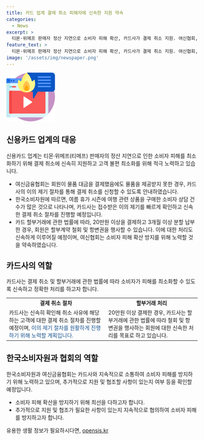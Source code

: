 ```yaml
---
title: 카드 업계 결제 취소 피해자에 신속한 지원 약속
categories:
  - News
excerpt: >
  티몬·위메프 판매자 정산 지연으로 소비자 피해 확산, 카드사가 결제 취소 지원. 여신협회, 이의 제기 절차 원활히 진행 약속. 휴가 상품 구매자 등 다수 피해. 카드사는 취소 신청 신속 확인 약속. 카드 할부거래 취소 및 항변권 처리도 신속히 진행할 예정. 소비자 피해 방지를 위한 추가적 조치 여신협회가 금융당국과 협의 중.
feature_text: >
  티몬·위메프 판매자 정산 지연으로 소비자 피해 확산, 카드사가 결제 취소 지원. 여신협회, 이의 제기 절차 원활히 진행 약속. 휴가 상품 구매자 등 다수 피해. 카드사는 취소 신청 신속 확인 약속. 카드 할부거래 취소 및 항변권 처리도 신속히 진행할 예정. 소비자 피해 방지를 위한 추가적 조치 여신협회가 금융당국과 협의 중.
image: '/assets/img/newspaper.png'
---
```


<p><img src="/assets/img/news.png" alt="rentncar 속보" /></p>

<h2 data-ke-size="size26">신용카드 업계의 대응</h2>

<p data-ke-size="size16">신용카드 업계는 티몬·위메프(티메프) 판매자의 정산 지연으로 인한 소비자 피해를 최소화하기 위해 결제 취소에 신속히 지원하고 고객 불편 최소화를 위해 적극 노력하고 있습니다.</p>

<ul>
  <li>여신금융협회는 회원이 물품 대금을 결제했음에도 물품을 제공받지 못한 경우, 카드사의 이의 제기 절차를 통해 결제 취소를 신청할 수 있도록 안내하였습니다.</li>
  <li>한국소비자원에 따르면, 여름 휴가 시즌에 여행 관련 상품을 구매한 소비자 상담 건수가 많은 것으로 나타나며, 카드사는 접수받은 이의 제기를 빠르게 확인하고 신속한 결제 취소 절차를 진행할 예정입니다.</li>
  <li>카드 할부거래에 관한 법률에 따라, 20만원 이상을 결제하고 3개월 이상 분할 납부한 경우, 회원은 할부계약 철회 및 항변권을 행사할 수 있습니다. 이에 대한 처리도 신속하게 이루어질 예정이며, 여신협회는 소비자 피해 확산 방지를 위해 노력할 것을 약속하였습니다.</li>
</ul>

<h2 data-ke-size="size26">카드사의 역할</h2>

<p data-ke-size="size16">카드사는 결제 취소 및 할부거래에 관한 법률에 따라 소비자가 피해를 최소화할 수 있도록 신속하고 정확한 처리를 하고자 합니다.</p>

<table>
  <tr>
    <td style="text-align: center; height: 17px;"><b>결제 취소 절차</b></td>
    <td style="text-align: center; height: 17px;"><b>할부거래 처리</b></td>
  </tr>
  <tr>
    <td>카드사는 신속히 확인해 취소 사유에 해당하는 고객에 대한 결제 취소 절차를 진행할 예정이며, <span style="color: #1a5490;">이의 제기 절차를 원활하게 진행하기 위해 노력할 계획입니다.</span></td>
    <td>20만원 이상 결제한 경우, 카드사는 할부거래에 관한 법률에 따라 철회 및 항변권을 행사하는 회원에 대한 신속한 처리를 목표로 하고 있습니다.</td>
  </tr>
</table>

<h2 data-ke-size="size26">한국소비자원과 협회의 역할</h2>

<p data-ke-size="size16">한국소비자원과 여신금융협회는 카드사와 지속적으로 소통하여 소비자 피해를 방지하기 위해 노력하고 있으며, 추가적으로 지원 및 협조할 사항이 있는지 여부 등을 확인할 예정입니다.</p>

<ul>
  <li>소비자 피해 확산을 방지하기 위해 최선을 다하고자 합니다.</li>
  <li>추가적으로 지원 및 협조가 필요한 사항이 있는지 지속적으로 협의하여 소비자 피해를 방지하고자 합니다.</li>
</ul>
유용한 생활 정보가 필요하시다면, <a href="https://opensis.kr" rel="dofollow">opensis.kr</a>



